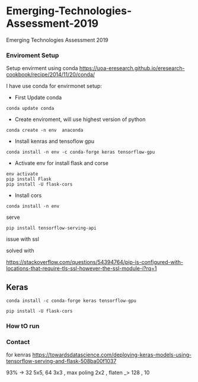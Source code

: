 # Emerging-Technologies-Assessment-2019
Emerging Technologies Assessment 2019



### Enviroment Setup

Setup envirment using conda
https://uoa-eresearch.github.io/eresearch-cookbook/recipe/2014/11/20/conda/

I have use conda for envirmonet setup:

* First Update conda

```
conda update conda
```

* Create enviroment, will use highest version of python

```
conda create -n env  anaconda
```

* Install kenras and tensoflow gpu

```
conda install -n env -c conda-forge keras tensorflow-gpu
```

* Activate env for install flask and corse

```
env activate
pip install Flask
pip install -U flask-cors
```

* Install cors

```
conda install -n env 
```

serve

```
pip install tensorflow-serving-api
```

issue  with ssl

solved with 

https://stackoverflow.com/questions/54394764/pip-is-configured-with-locations-that-require-tls-ssl-however-the-ssl-module-i?rq=1

## Keras
```
conda install -c conda-forge keras tensorflow-gpu

pip install -U flask-cors
```
### How tO run

### Contact


for kenras 
https://towardsdatascience.com/deploying-keras-models-using-tensorflow-serving-and-flask-508ba00f1037

93% -> 32 5x5, 64 3x3 , max poling 2x2 , flaten _> 128 , 10
